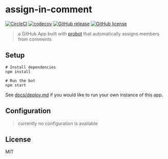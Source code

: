 # assign-in-comment

[![CircleCI](https://circleci.com/gh/henry40408/assign-in-comment.svg?style=shield)](https://circleci.com/gh/henry40408/assign-in-comment) [![codecov](https://codecov.io/gh/henry40408/assign-in-comment/branch/master/graph/badge.svg)](https://codecov.io/gh/henry40408/assign-in-comment) [![GitHub release](https://img.shields.io/github/release/henry40408/assign-in-comment.svg)](https://github.com/henry40408/assign-in-comment/releases) [![GitHub license](https://img.shields.io/github/license/henry40408/assign-in-comment.svg)](https://github.com/henry40408/assign-in-comment/blob/master/LICENSE)

> a GitHub App built with [probot](https://github.com/probot/probot) that automatically assigns members from comments

## Setup

```
# Install dependencies
npm install

# Run the bot
npm start
```

See [docs/deploy.md](docs/deploy.md) if you would like to run your own instance of this app.

## Configuration

> currently no configuration is available

## License

MIT
